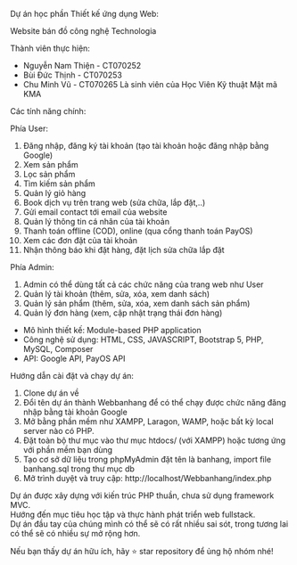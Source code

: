 Dự án học phần Thiết kế ứng dụng Web:

Website bán đồ công nghệ Technologia

Thành viên thực hiện:

- Nguyễn Nam Thiện - CT070252
- Bùi Đức Thịnh - CT070253
- Chu Minh Vũ - CT070265  Là sinh viên của Học Viên Kỹ thuật Mật mã KMA


Các tính năng chính:

Phía User: 
1. Đăng nhập, đăng ký tài khoản (tạo tài khoản hoặc đăng nhập bằng Google)
2. Xem sản phẩm
3. Lọc sản phẩm
4. Tìm kiếm sản phẩm
5. Quản lý giỏ hàng 
6. Book dịch vụ trên trang web (sửa chữa, lắp đặt,..)
7. Gửi email contact tới email của website
8. Quản lý thông tin cá nhân của tài khoản
9. Thanh toán offline (COD), online (qua cổng thanh toán PayOS)
10. Xem các đơn đặt của tài khoản
11. Nhận thông báo khi đặt hàng, đặt lịch sửa chữa lắp đặt


Phía Admin:
1. Admin có thể dùng tất cả các chức năng của trang web như User
2. Quản lý tài khoản (thêm, sửa, xóa, xem danh sách)
3. Quản lý sản phẩm (thêm, sửa, xóa, xem danh sách sản phẩm)
4. Quản lý đơn hàng (xem, cập nhật trạng thái đơn hàng)


- Mô hình thiết kế: Module-based PHP application
- Công nghệ sử dụng: HTML, CSS, JAVASCRIPT, Bootstrap 5, PHP, MySQL, Composer
- API: Google API, PayOS API


Hướng dẫn cài đặt và chạy dự án:
1. Clone dự án về
2. Đổi tên dự án thành Webbanhang để có thể chạy được chức năng đăng nhập bằng tài khoản Google
3. Mở bằng phần mềm như XAMPP, Laragon, WAMP, hoặc bất kỳ local server nào có PHP.
4. Đặt toàn bộ thư mục vào thư mục htdocs/ (với XAMPP) hoặc tương ứng với phần mềm bạn dùng
5. Tạo cơ sở dữ liệu trong phpMyAdmin đặt tên là banhang, import file banhang.sql trong thư mục db
6. Mở trình duyệt và truy cập: http://localhost/Webbanhang/index.php


Dự án được xây dựng với kiến trúc PHP thuần, chưa sử dụng framework MVC.  
Hướng đến mục tiêu học tập và thực hành phát triển web fullstack.  
Dự án đầu tay của chúng mình có thể sẽ có rất nhiều sai sót, trong tương lai có thể sẽ có nhiều sự mở rộng hơn.  


Nếu bạn thấy dự án hữu ích, hãy ⭐ star repository để ủng hộ nhóm nhé!
